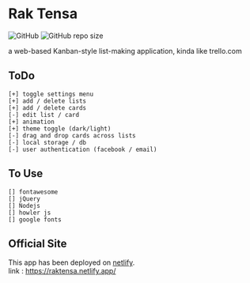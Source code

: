 # Rak Tensa 
![GitHub](https://img.shields.io/github/license/aymkh/rakTensa?style=for-the-badge)
![GitHub repo size](https://img.shields.io/github/repo-size/aymkh/rakTensa?style=for-the-badge)  

a web-based Kanban-style list-making application, kinda like trello.com

## ToDo  

    [+] toggle settings menu
    [+] add / delete lists  
    [+] add / delete cards  
    [-] edit list / card  
    [+] animation   
    [+] theme toggle (dark/light) 
    [-] drag and drop cards across lists
    [-] local storage / db        
    [-] user authentication (facebook / email)
    
## To Use
    [] fontawesome   
    [] jQuery  
    [] Nodejs
    [] howler js  
    [] google fonts  
    
## Official Site  
This app has been deployed on [netlify](https://www.netlify.com/).  
link : https://raktensa.netlify.app/


